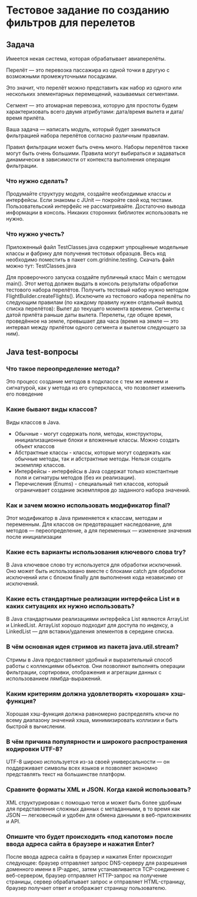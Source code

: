 # Тестовое задание по созданию фильтров для перелетов

## Задача

Имеется некая система, которая обрабатывает авиаперелёты.

Перелёт — это перевозка пассажира из одной точки в другую с возможными промежуточными посадками.

Это значит, что перелёт можно представить как набор из одного или нескольких элементарных перемещений, называемых сегментами.

Сегмент — это атомарная перевозка, которую для простоты будем характеризовать всего двумя атрибутами: дата/время вылета и дата/время прилёта.

Ваша задача — написать модуль, который будет заниматься фильтрацией набора перелётов согласно различным правилам.

Правил фильтрации может быть очень много.
Наборы перелётов также могут быть очень большими.
Правила могут выбираться и задаваться динамически в зависимости от контекста выполнения операции фильтрации.

### Что нужно сделать?
Продумайте структуру модуля, создайте необходимые классы и интерфейсы. Если знакомы с JUnit — покройте свой код тестами. Пользовательский интерфейс не рассматривайте. Достаточно вывода информации в консоль. Никаких сторонних библиотек использовать не нужно.

### Что нужно учесть?
Приложенный файл TestClasses.java содержит упрощённые модельные классы и фабрику для получения тестовых образцов. Весь код необходимо поместить в пакет com.gridnine.testing.
Скачать файл можно тут: TestClasses.java

Для проверочного запуска создайте публичный класс Main c методом main(). Этот метод должен выдать в консоль результаты обработки тестового набора перелётов. Получить тестовый набор нужно методом FlightBuilder.createFlights().
Исключите из тестового набора перелёты по следующим правилам (по каждому правилу нужен отдельный вывод списка перелётов):
Вылет до текущего момента времени.
Сегменты с датой прилёта раньше даты вылета.
Перелеты, где общее время, проведённое на земле, превышает два часа (время на земле — это интервал между прилётом одного сегмента и вылетом следующего за ним).


## Java test-вопросы
### Что такое переопределение метода?	
Это процесс создание методов в подклассе с тем же именем и сигнатурой, как у метода из его суперкласса, что позволяет изменить его поведение

### Какие бывают виды классов?	
Виды классов в Java.
- Обычные - могут содержать поля, методы, конструкторы, инициализационные блоки и вложенные классы. Можно создать объект классов
- Абстрактные классы -  классы, которые могут содержать как обычные методы, так и абстрактные методы. Нельзя создать экземпляр классов.
- Интерфейсы - интерфейсы в Java содержат только константные поля и сигнатуры методов (без их реализации).
- Перечисления (Enums) - специальный тип классов, который ограничивает создание экземпляров до заданного набора значений.

### Как и зачем можно использовать модификатор final?	
Этот модификатор в Java применяется к классам, методам и переменным. Для классов он предотвращает наследование, для методов — переопределение, а для переменных — изменение значения после инициализации

### Какие есть варианты использования ключевого слова try?
В Java ключевое слово try используется для обработки исключений. Оно может быть использовано вместе с блоками catch для обработки исключений или с блоком finally для выполнения кода независимо от исключений.

### Какие есть стандартные реализации интерфейса List и в каких ситуациях их нужно использовать?	
В Java стандартными реализациями интерфейса List являются ArrayList и LinkedList. ArrayList хорошо подходит для доступа по индексу, а LinkedList — для вставки/удаления элементов в середине списка.

### В чём основная идея стримов из пакета java.util.stream?
Стримы в Java предоставляют удобный и выразительный способ работы с коллекциями объектов. Они позволяют выполнять операции фильтрации, сортировки, отображения и агрегации данных с использованием лямбда-выражений.

### Каким критериям должна удовлетворять «хорошая» хэш-функция?	
Хорошая хэш-функция должна равномерно распределять ключи по всему диапазону значений хэша, минимизировать коллизии и быть быстрой в вычислении.

### В чём причина популярности и широкого распространения кодировки UTF-8?	
UTF-8 широко используется из-за своей универсальности — он поддерживает символы всех языков и позволяет экономно представлять текст на большинстве платформ.

### Сравните форматы XML и JSON. Когда какой использовать?	
XML структурирован с помощью тегов и может быть более удобным для представления сложных данных с метаданными, в то время как JSON — легковесный и удобен для обмена данными в веб-приложениях и API.

### Опишите что будет происходить «под капотом» после ввода адреса сайта в браузере и нажатия Enter?
После ввода адреса сайта в браузер и нажатия Enter происходит следующее: браузер отправляет запрос DNS-серверу для разрешения доменного имени в IP-адрес, затем устанавливается TCP-соединение с веб-сервером, браузер отправляет HTTP-запрос на получение страницы, сервер обрабатывает запрос и отправляет HTML-страницу, браузер получает ответ и отображает страницу пользователю.
